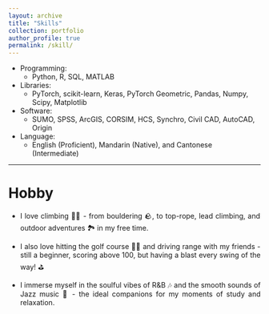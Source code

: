 ```yaml
---
layout: archive
title: "Skills"
collection: portfolio
author_profile: true
permalink: /skill/ 
---
```

<!-- Skills -->
<!-- ====== -->
* Programming: 
  * Python, R, SQL, MATLAB
* Libraries: 
  * PyTorch, scikit-learn, Keras, PyTorch Geometric, Pandas, Numpy, Scipy, Matplotlib 
* Software:
  * SUMO, SPSS, ArcGIS, CORSIM, HCS, Synchro, Civil CAD, AutoCAD, Origin
* Language:
  * English (Proficient), Mandarin (Native), and Cantonese (Intermediate)

<hr>

Hobby
======
<div style="text-align: justify">

* I love climbing 🧗‍♂️ - from bouldering 🪨, to top-rope, lead climbing, and outdoor adventures 🏞️ in my free time.

* I also love hitting the golf course 🏌️‍♂️ and driving range with my friends - still a beginner, scoring above 100, but having a blast every swing of the way! ⛳

* I immerse myself in the soulful vibes of R&B 🎶 and the smooth sounds of Jazz music 🎷 - the ideal companions for my moments of study and relaxation.

</div>